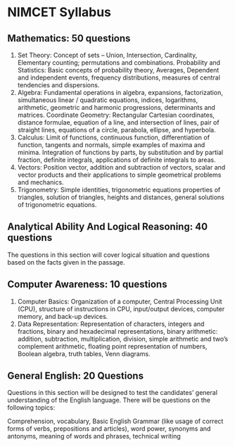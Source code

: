 # NIMCET  Syllabus

## Mathematics: 50 questions

1. Set Theory: Concept of sets – Union, Intersection, Cardinality, Elementary counting; permutations and combinations.
   Probability and Statistics: Basic concepts of probability theory, Averages, Dependent and independent events, frequency distributions, measures of central tendencies and dispersions.
2. Algebra: Fundamental operations in algebra, expansions, factorization, simultaneous linear / quadratic equations, indices, logarithms, arithmetic, geometric and harmonic progressions, determinants and matrices.
   Coordinate Geometry: Rectangular Cartesian coordinates, distance formulae, equation of a line, and intersection of lines, pair of straight lines, equations of a circle, parabola, ellipse, and hyperbola.
3. Calculus: Limit of functions, continuous function, differentiation of function, tangents and normals, simple examples of maxima and minima. Integration of functions by parts, by substitution and by partial fraction, definite integrals, applications of definite integrals to areas.
4. Vectors: Position vector, addition and subtraction of vectors, scalar and vector products and their applications to simple geometrical problems and mechanics.
5. Trigonometry: Simple identities, trigonometric equations properties of triangles, solution of triangles, heights and distances, general solutions of trigonometric equations.

## Analytical Ability And Logical Reasoning: 40 questions

The questions in this section will cover logical situation and questions based on the facts given in the passage.

## Computer Awareness: 10 questions

1. Computer Basics: Organization of a computer, Central Processing Unit (CPU), structure of instructions in CPU, input/output devices, computer memory, and back-up devices.
2. Data Representation: Representation of characters, integers and fractions, binary and hexadecimal representations, binary arithmetic: addition, subtraction, multiplication, division, simple arithmetic and two’s complement arithmetic, floating point representation of numbers, Boolean algebra, truth tables, Venn diagrams.

## General English: 20 Questions

Questions in this section will be designed to test the candidates’ general understanding of the English language. There will be questions on the following topics:

Comprehension, vocabulary, Basic English Grammar (like usage of correct forms of verbs, prepositions and articles), word power, synonyms and antonyms, meaning of words and phrases, technical writing
